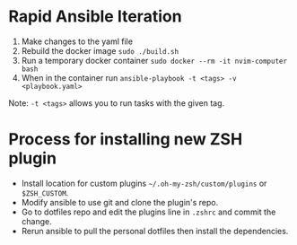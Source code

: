 # Rapid Ansible Iteration

1. Make changes to the yaml file
2. Rebuild the docker image `sudo ./build.sh`
3. Run a temporary docker container `sudo docker --rm -it nvim-computer bash`
4. When in the container run `ansible-playbook -t <tags> -v <playbook.yaml>`

Note: `-t <tags>` allows you to run tasks with the given tag.

# Process for installing new ZSH plugin

- Install location for custom plugins `~/.oh-my-zsh/custom/plugins` or `$ZSH_CUSTOM`.
- Modify ansible to use git and clone the plugin's repo.
- Go to dotfiles repo and edit the plugins line in `.zshrc` and commit the change.
- Rerun ansible to pull the personal dotfiles then install the dependencies.
